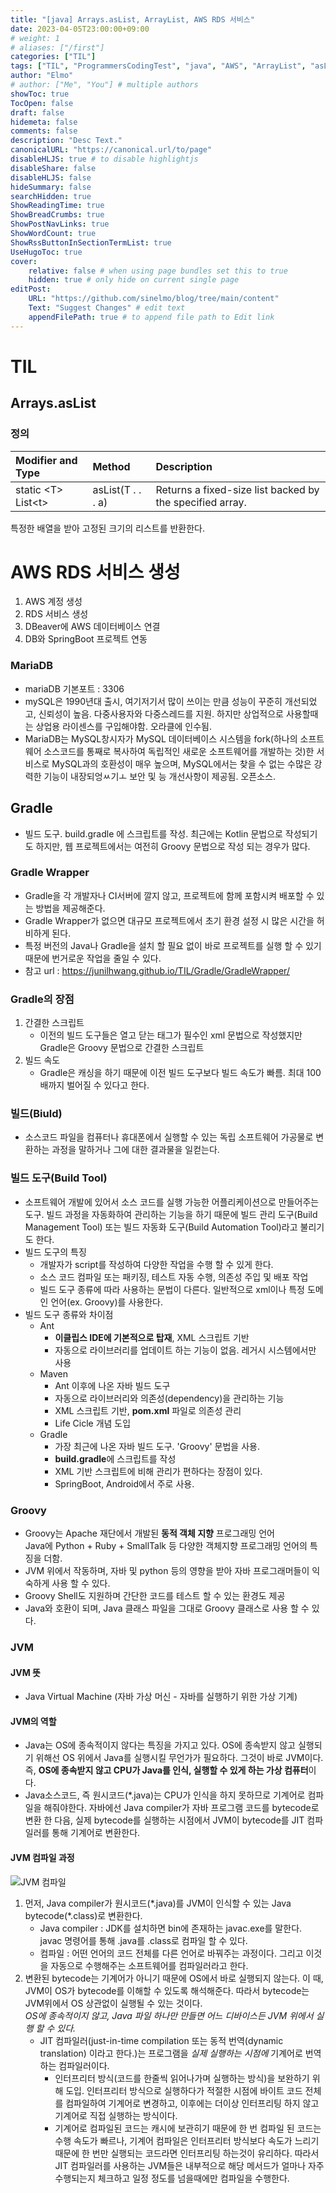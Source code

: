 ```yaml
---
title: "[java] Arrays.asList, ArrayList, AWS RDS 서비스"
date: 2023-04-05T23:00:00+09:00
# weight: 1
# aliases: ["/first"]
categories: ["TIL"]
tags: ["TIL", "ProgrammersCodingTest", "java", "AWS", "ArrayList", "asList"]
author: "Elmo"
# author: ["Me", "You"] # multiple authors
showToc: true
TocOpen: false
draft: false
hidemeta: false
comments: false
description: "Desc Text."
canonicalURL: "https://canonical.url/to/page"
disableHLJS: true # to disable highlightjs
disableShare: false
disableHLJS: false
hideSummary: false
searchHidden: true
ShowReadingTime: true
ShowBreadCrumbs: true
ShowPostNavLinks: true
ShowWordCount: true
ShowRssButtonInSectionTermList: true
UseHugoToc: true
cover:
    relative: false # when using page bundles set this to true
    hidden: true # only hide on current single page
editPost:
    URL: "https://github.com/sinelmo/blog/tree/main/content"
    Text: "Suggest Changes" # edit text
    appendFilePath: true # to append file path to Edit link
---
```

# TIL
## Arrays.asList
### 정의
|Modifier and Type|Method|Description|
|:---|:---|:---|
|static \<T\> List\<t\>|asList(T . . .  a)|Returns a fixed-size list backed by the specified array.  |


 특정한 배열을 받아 고정된 크기의 리스트를 반환한다.  

# AWS RDS 서비스 생성
1. AWS 계정 생성
2. RDS 서비스 생성
3. DBeaver에 AWS 데이터베이스 연결
4. DB와 SpringBoot 프로젝트 연동

### MariaDB
* mariaDB 기본포트 : 3306
* mySQL은 1990년대 출시, 여기저기서 많이 쓰이는 만큼 성능이 꾸준히 개선되었고, 신뢰성이 높음. 다중사용자와 다중스레드를 지원. 하지만 상업적으로 사용할때는 상업용 라이센스를 구입해야함. 
 오라클에 인수됨.
* MariaDB는 MySQL창시자가 MySQL 데이터베이스 시스템을 fork(하나의 소프트웨어 소스코드를 통째로 복사하여 독립적인 새로운 소프트웨어를 개발하는 것)한 서비스로 MySQL과의 호환성이 매우 높으며, MySQL에서는 찾을 수 없는 수많은 강력한 기능이 내장되엉ㅆ기ㅗ 보안 및 능 개선사항이 제공됨. 오픈소스.

## Gradle
 - 빌드 도구. build.gradle 에 스크립트를 작성. 최근에는 Kotlin 문법으로 작성되기도 하지만, 웹 프로젝트에서는 여전히 Groovy 문법으로 작성 되는 경우가 많다.
### Gradle Wrapper
 - Gradle을 각 개발자나 CI서버에 깔지 않고, 프로젝트에 함께 포함시켜 배포할 수 있는 방법을 제공해준다.
 - Gradle Wrapper가 없으면 대규모 프로젝트에서 초기 환경 설정 시 많은 시간을 허비하게 된다.
 - 특정 버전의 Java나 Gradle을 설치 할 필요 없이 바로 프로젝트를 실행 할 수 있기 때문에 번거로운 작업을 줄일 수 있다.
 - 참고 url : https://junilhwang.github.io/TIL/Gradle/GradleWrapper/
### Gradle의 장점
 1. 간결한 스크립트
    - 이전의 빌드 도구들은 열고 닫는 태그가 필수인 xml 문법으로 작성했지만 Gradle은 Groovy 문법으로 간결한 스크립트
 2. 빌드 속도
    - Gradle은 캐싱을 하기 때문에 이전 빌드 도구보다 빌드 속도가 빠름. 최대 100배까지 벌어질 수 있다고 한다.
### 빌드(Biuld)
 - 소스코드 파일을 컴퓨터나 휴대폰에서 실행할 수 있는 독립 소프트웨어 가공물로 변환하는 과정을 말하거나 그에 대한 결과물을 일컫는다.
### 빌드 도구(Build Tool)
 - 소프트웨어 개발에 있어서 소스 코드를 실행 가능한 어플리케이션으로 만들어주는 도구. 빌드 과정을 자동화하여 관리하는 기능을 하기 때문에 빌드 관리 도구(Build Management Tool) 또는 빌드 자동화 도구(Build Automation Tool)라고 불리기도 한다.
 - 빌드 도구의 특징
     - 개발자가 script를 작성하여 다양한 작업을 수행 할 수 있게 한다.
     - 소스 코드 컴파일 또는 패키징, 테스트 자동 수행, 의존성 주입 및 배포 작업
     - 빌드 도구 종류에 따라 사용하는 문법이 다른다. 일반적으로 xml이나 특정 도메인 언어(ex. Groovy)를 사용한다.
 - 빌드 도구 종류와 차이점
     - Ant
        - **이클립스 IDE에 기본적으로 탑재**, XML 스크립트 기반
        - 자동으로 라이브러리를 업데이트 하는 기능이 없음. 레거시 시스템에서만 사용
     - Maven
        - Ant 이후에 나온 자바 빌드 도구
        - 자동으로 라이브러리와 의존성(dependency)을 관리하는 기능
        - XML 스크립트 기반, **pom.xml** 파일로 의존성 관리
        - Life Cicle 개념 도입
     - Gradle
        - 가장 최근에 나온 자바 빌드 도구. 'Groovy' 문법을 사용.
        - **build.gradle**에 스크립트를 작성
        - XML 기반 스크립트에 비해 관리가 편하다는 장점이 있다.
        - SpringBoot, Android에서 주로 사용.

### Groovy
 - Groovy는 Apache 재단에서 개발된 **동적 객체 지향** 프로그래밍 언어  
 Java에 Python + Ruby + SmallTalk 등 다양한 객체지향 프로그래밍 언어의 특징을 더함.
 - JVM 위에서 작동하며, 자바 및 python 등의 영향을 받아 자바 프로그래머들이 익숙하게 사용 할 수 있다.
 - Groovy Shell도 지원하며 간단한 코드를 테스트 할 수 있는 환경도 제공
 - Java와 호환이 되며, Java 클래스 파일을 그대로 Groovy 클래스로 사용 할 수 있다.
### JVM
#### JVM 뜻
 - Java Virtual Machine (자바 가상 머신 - 자바를 실행하기 위한 가상 기계)
#### JVM의 역할
 - Java는 OS에 종속적이지 않다는 특징을 가지고 있다. OS에 종속받지 않고 실행되기 위해선 OS 위에서 Java를 실행시킬 무언가가 필요하다. 그것이 바로 JVM이다. 즉, **OS에 종속받지 않고 CPU가 Java를 인식, 실행할 수 있게 하는 가상 컴퓨터**이다.
 - Java소스코드, 즉 원시코드(\*.java)는 CPU가 인식을 하지 못하므로 기계어로 컴파일을 해줘야한다. 자바에선 Java compiler가 자바 프로그램 코드를 bytecode로 변환 한 다음, 실제 bytecode를 실행하는 시점에서 JVM이 bytecode를 JIT 컴파일러를 통해 기계어로 변환한다.
#### JVM 컴파일 과정
![JVM 컴파일](https://img1.daumcdn.net/thumb/R1280x0/?scode=mtistory2&fname=https%3A%2F%2Fblog.kakaocdn.net%2Fdn%2F0kg24%2Fbtq4YOOQH4J%2FEF2ISOpkYA36a1flwtLEmK%2Fimg.png)
1. 먼저, Java compiler가 원시코드(\*.java)를 JVM이 인식할 수 있는 Java bytecode(\*.class)로 변환한다.  
    - Java compiler : JDK를 설치하면 bin에 존재하는 javac.exe를 말한다. javac 명령어를 통해 .java를 .class로 컴파일 할 수 있다.
    - 컴파일 : 어떤 언어의 코드 전체를 다른 언어로 바꿔주는 과정이다. 그리고 이것을 자동으로 수행해주는 소프트웨어를 컴파일러라고 한다.
2. 변환된 bytecode는 기계어가 아니기 때문에 OS에서 바로 실행되지 않는다. 이 때, JVM이 OS가 bytecode를 이해할 수 있도록 해석해준다. 따라서 bytecode는 JVM위에서 OS 상관없이 실행될 수 있는 것이다.  
*OS에 종속적이지 않고, Java 파일 하나만 만들면 어느 디바이스든 JVM 위에서 실행 할 수 있다.*
    - JIT 컴파일러(just-in-time compilation 또는 동적 번역(dynamic translation) 이라고 한다.)는  프로그램을 *실제 실행하는 시점에* 기계어로 번역하는 컴파일러이다.
        - 인터프리터 방식(코드를 한줄씩 읽어나가며 실행하는 방식)을 보완하기 위해 도입. 인터프리터 방식으로 실행하다가 적절한 시점에 바이트 코드 전체를 컴파일하여 기계어로 변경하고, 이후에는 더이상 인터프리팅 하지 않고 기계어로 직접 실행하는 방식이다.
        - 기계어로 컴파일된 코드는 캐시에 보관히기 때문에 한 번 컴파일 된 코드는 수행 속도가 빠르나, 기계어 컴파일은 인터프리터 방식보다 속도가 느리기 때문에 한 번만 실행되는 코드라면 인터프리팅 하는것이 유리하다. 따라서 JIT 컴파일러를 사용하는 JVM들은 내부적으로 해당 메서드가 얼마나 자주 수행되는지 체크하고 일정 정도를 넘을때에만 컴파일을 수행한다.

